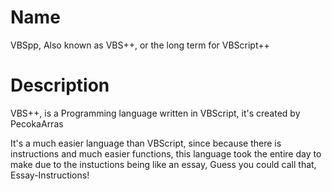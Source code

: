 # Name
VBSpp, Also known as VBS++, or the long term for VBScript++

# Description
VBS++, is a Programming language written in VBScript, it's created by PecokaArras

It's a much easier language than VBScript, since because there is instructions and much easier functions, this language took the entire day to make due to the instuctions being like an essay,
Guess you could call that, Essay-Instructions!
